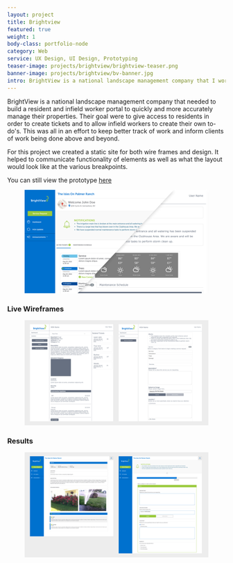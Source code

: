 ```yaml
---
layout: project
title: Brightview
featured: true
weight: 1
body-class: portfolio-node
category: Web
service: UX Design, UI Design, Prototyping
teaser-image: projects/brightview/brightview-teaser.png
banner-image: projects/brightview/bv-banner.jpg
intro: BrightView is a national landscape management company that I worked on while at NEWMEDIA. I created a complete set of interactive wire-frames that incorporated user flow as well as interactions.
---
```

<section class="information">
	<div class="two-column">
		<p>BrightView is a national landscape management company that needed to build a resident and infield worker portal to quickly and more accurately manage their properties. Their goal were to give access to residents in order to create tickets and to allow infield workers to create their own to-do's. This was all in an effort to keep better track of work and inform clients of work being done above and beyond.</p>
		<p>For this project we created a static site for both wire frames and design. It helped to communicate functionality of elements as well as what the layout would look like at the various breakpoints.</p>
		<p>You can still view the prototype <a class="hover-up" href="http://newmediadenver.github.io/bv">here</a></p>
	</div>
</section>
<div>
	<figure>
		<img src="/assets/img/projects/brightview/bv-comp-wire.png" />
	</figure>
</div>
<div class="col-md-10 col-md-offset-1">
	<h3>Live Wireframes</h3>
	<figure>
		<img src="/assets/img/projects/brightview/bv-wires.png" />
	</figure>
	<h3>Results</h3>
	<figure>
		<img src="/assets/img/projects/brightview/bv-result.png" />
	</figure>
</div>